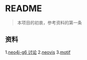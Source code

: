 # README

> 本项目的初衷，参考资料的第一条

## 资料

1.[neo4j-g6 讨论](https://github.com/neo4j-contrib/neovis.js/issues/192)
2.[neovis](https://github.com/neo4j-contrib/neovis.js/blob/master/src/neovis.js)
3.[motif](https://neo4j.com/developer-blog/creating-a-neo4j-react-app-with-use-neo4j-hooks/)